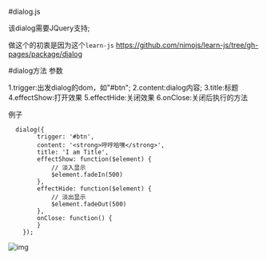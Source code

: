 #dialog.js

该dialog需要JQuery支持;

做这个的初衷是因为这个`learn-js` https://github.com/nimojs/learn-js/tree/gh-pages/package/dialog

#dialog方法
参数

1.trigger:出发dialog的dom，如"#btn";
2.content:dialog内容;
3.title:标题
4.effectShow:打开效果
5.effectHide:关闭效果
6.onClose:关闭后执行的方法

例子
```
  dialog({
		trigger: '#btn',
		content: '<strong>哼哼哈嘿</strong>',
		title: 'I am Title',
		effectShow: function($element) {
			// 淡入显示
			$element.fadeIn(500)
		},
		effectHide: function($element) {
			// 淡出显示
			$element.fadeOut(500)
		},
		onClose: function() {
		}
	});
```
![img](https://coding.net/u/shorly/p/dialog.js/git/raw/master/20150525142459.png)